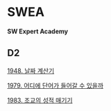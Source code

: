 # SWEA

**SW Expert Academy**

## D2

[1948. 날짜 계산기](./p1948.%20%EB%82%A0%EC%A7%9C%20%EA%B3%84%EC%82%B0%EA%B8%B0.py)

[1979. 어디에 단어가 들어갈 수 있을까](./p1979.%20%EC%96%B4%EB%94%94%EC%97%90%20%EB%8B%A8%EC%96%B4%EA%B0%80%20%EB%93%A4%EC%96%B4%EA%B0%88%20%EC%88%98%20%EC%9E%88%EC%9D%84%EA%B9%8C.py)

[1983. 조교의 성적 매기기](./p1983.%20%EC%A1%B0%EA%B5%90%EC%9D%98%20%EC%84%B1%EC%A0%81%20%EB%A7%A4%EA%B8%B0%EA%B8%B0.py)
